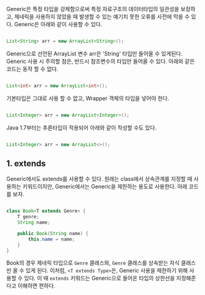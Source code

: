 
Generic은 특정 타입을 강제함으로써 특정 자료구조의 데이터타입의 일관성을 보장하고, 제네릭을 사용하지 않았을 때 발생할 수 있는 예기치 못한 오류를 사전에 막을 수 있다. Generic은 아래와 같이 사용할 수 있다.

```java

List<String> arr = new ArrayList<String>();

```

Generic으로 선언된 ArrayList 변수 arr은 'String' 타입만 들어올 수 있게된다.  Generic 사용 시 주의할 점은, 반드시 참조변수의 타입만 들어올 수 있다. 아래와 같은 코드는 동작 할 수 없다.

```java

List<int> arr = new ArrayList<int>();

```

기본타입은 그대로 사용 할 수 없고, Wrapper 객체의 타입을 넣어야 한다.

```java

List<Integer> arr = new ArrayList<Integer>();

```

Java 1.7부터는 추론타입이 적용되어 아래와 같이 작성할 수도 있다.

```java

List<Integer> arr = new ArrayList<>();

```



## 1. extends

Generic에서도 extends를 사용할 수 있다. 원래는 class에서 상속관계를 지정할 때 사용하는 키워드이지만, Generic에서는 Generic을 제한하는 용도로 사용한다. 아래 코드를 보자.

```java

class Book<T extends Genre> {
	T genre;
	String name;

	public Book(String name) {
		this.name = name;
	}
}

```

Book의 경우 제네릭 타입으로 `Genre` 클래스와, `Genre` 클래스를 상속받는 자식 클래스만 올 수 있게 된다. 이처럼, `<T extends Type>`은, Generic 사용을 제한하기 위해 사용할 수 있다. 이 때 `extends` 키워드는 Generic으로 들어온 타입의 상한선을 지정해준다고 이해하면 편하다.